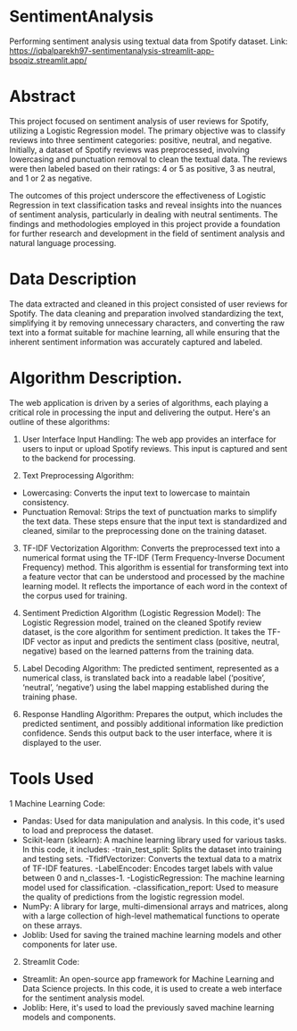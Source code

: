 # SentimentAnalysis
Performing sentiment analysis using textual data from Spotify dataset.
Link: https://iqbalparekh97-sentimentanalysis-streamlit-app-bsoqiz.streamlit.app/

# Abstract 
This project focused on sentiment analysis of user reviews for Spotify, utilizing a Logistic Regression model. The primary objective was to classify reviews into three sentiment categories: positive, neutral, and negative. Initially, a dataset of Spotify reviews was preprocessed, involving lowercasing and punctuation removal to clean the textual data. The reviews were then labeled based on their ratings: 4 or 5 as positive, 3 as neutral, and 1 or 2 as negative.

The outcomes of this project underscore the effectiveness of Logistic Regression in text classification tasks and reveal insights into the nuances of sentiment analysis, particularly in dealing with neutral sentiments. The findings and methodologies employed in this project provide a foundation for further research and development in the field of sentiment analysis and natural language processing.

# Data Description
The data extracted and cleaned in this project consisted of user reviews for Spotify. The data cleaning and preparation involved standardizing the text, simplifying it by removing unnecessary characters, and converting the raw text into a format suitable for machine learning, all while ensuring that the inherent sentiment information was accurately captured and labeled.

# Algorithm Description. 
The web application is driven by a series of algorithms, each playing a critical role in processing the input and delivering the output. Here's an outline of these algorithms:

1. User Interface Input Handling:
The web app provides an interface for users to input or upload Spotify reviews. This input is captured and sent to the backend for processing.

2. Text Preprocessing Algorithm:
- Lowercasing: Converts the input text to lowercase to maintain consistency.
- Punctuation Removal: Strips the text of punctuation marks to simplify the text data.
These steps ensure that the input text is standardized and cleaned, similar to the preprocessing done on the training dataset.

3. TF-IDF Vectorization Algorithm:
Converts the preprocessed text into a numerical format using the TF-IDF (Term Frequency-Inverse Document Frequency) method.
This algorithm is essential for transforming text into a feature vector that can be understood and processed by the machine learning model. It reflects the importance of each word in the context of the corpus used for training.

4. Sentiment Prediction Algorithm (Logistic Regression Model):
The Logistic Regression model, trained on the cleaned Spotify review dataset, is the core algorithm for sentiment prediction.
It takes the TF-IDF vector as input and predicts the sentiment class (positive, neutral, negative) based on the learned patterns from the training data.

5. Label Decoding Algorithm:
The predicted sentiment, represented as a numerical class, is translated back into a readable label (‘positive’, ‘neutral’, ‘negative’) using the label mapping established during the training phase.

6. Response Handling Algorithm:
Prepares the output, which includes the predicted sentiment, and possibly additional information like prediction confidence.
Sends this output back to the user interface, where it is displayed to the user.

# Tools Used
1 Machine Learning Code:

- Pandas: Used for data manipulation and analysis. In this code, it's used to load and preprocess the dataset.
- Scikit-learn (sklearn): A machine learning library used for various tasks. In this code, it includes:
    -train_test_split: Splits the dataset into training and testing sets.
    -TfidfVectorizer: Converts the textual data to a matrix of TF-IDF features.
    -LabelEncoder: Encodes target labels with value between 0 and n_classes-1.
    -LogisticRegression: The machine learning model used for classification.
    -classification_report: Used to measure the quality of predictions from the logistic regression model.
- NumPy: A library for large, multi-dimensional arrays and matrices, along with a large collection of high-level mathematical functions to operate on these arrays.
- Joblib: Used for saving the trained machine learning models and other components for later use.

2. Streamlit Code:

- Streamlit: An open-source app framework for Machine Learning and Data Science projects. In this code, it is used to create a web interface for the sentiment analysis model.
- Joblib: Here, it's used to load the previously saved machine learning models and components.
